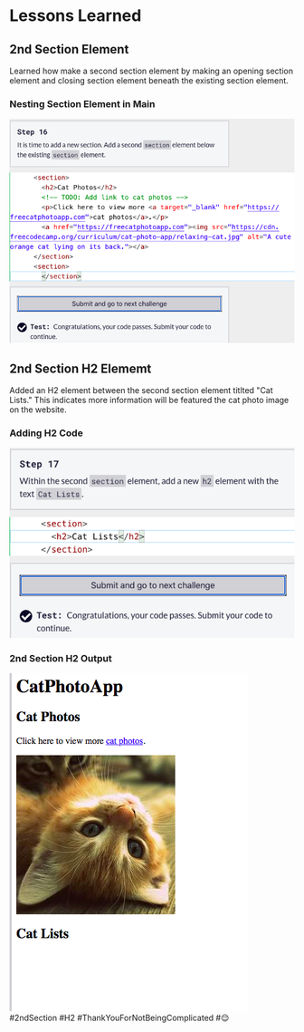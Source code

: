 <html>
  <body>
    <h1>Lessons Learned</h1>
    <h2>2nd Section Element</h2>
    <p>
      Learned how make a second section element by making an opening section element and closing section element beneath the existing section element.
    </p>
   <h3>Nesting Section Element in Main</h3>
   <img src="https://github.com/jennisa1/freeCodeCamp-Projects/blob/main/Cat%20Photo%20Album%20app/Images/Step%2016%20Code.png?raw=true" alt="Step 16 Code"> 
     <h2>2nd Section H2 Elememt</h2>
    <p>
      Added an H2 element between the second section element titlted "Cat Lists." This indicates more information will be featured the cat photo image on         the website.
    </p>
   <h3>Adding H2 Code</h3>
   <img src="https://github.com/jennisa1/freeCodeCamp-Projects/blob/main/Cat%20Photo%20Album%20app/Images/Step%2017%20Code.png?raw=true" alt="Step 17 Code"> 
     <h3>2nd Section H2 Output</h3>
   <img src="https://github.com/jennisa1/freeCodeCamp-Projects/blob/main/Cat%20Photo%20Album%20app/Images/Step%2017%20Output.png?raw=true" alt="Step 17 Output"> 
    #2ndSection #H2 #ThankYouForNotBeingComplicated #😌
  </body>
  </html>
